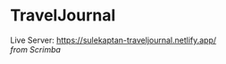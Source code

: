 # TravelJournal
Live Server: https://sulekaptan-traveljournal.netlify.app/
<br/>
<i>from Scrimba</i>
